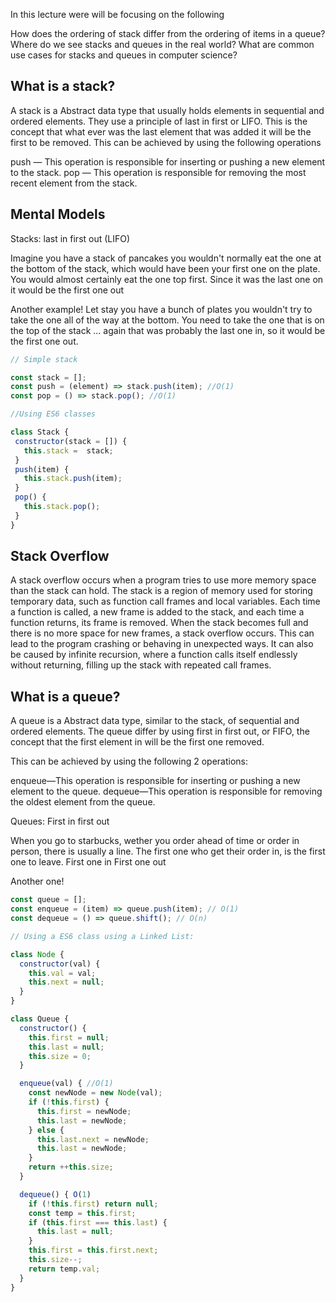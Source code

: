 
In this lecture were will be focusing on the following

How does the ordering of stack differ from the ordering of items in a queue?
Where do we see stacks and queues in the real world?
What are common use cases for stacks and queues in computer science?

## What is a stack? 

A stack is a Abstract data type that usually holds elements in sequential and ordered elements. They use a principle of last in first or LIFO. This is the concept that what ever was the last element that was added it will be the first to be removed. This can be achieved by using the following operations 

push — This operation is responsible for inserting or pushing a new element to the stack.
pop — This operation is responsible for removing the most recent element from the stack.

## Mental Models

Stacks: last in first out (LIFO)

Imagine you have a stack of pancakes you wouldn't normally eat the one at the bottom of the stack, which would have been your first one on the plate. You would almost certainly eat the one top first. Since it was the last one on it would be the first one out

Another example! Let stay you have a bunch of plates you wouldn't try to take the one all of the way at the bottom. You need to take the one that is on the top of the stack ... again that was probably the last one in, so it would be the first one out. 

```js
// Simple stack

const stack = [];
const push = (element) => stack.push(item); //O(1)
const pop = () => stack.pop(); //O(1)

//Using ES6 classes

class Stack {
 constructor(stack = []) {
   this.stack =  stack;
 }
 push(item) {
   this.stack.push(item);
 }
 pop() {
   this.stack.pop();
 }
}
```
## Stack Overflow

A stack overflow occurs when a program tries to use more memory space than the stack can hold. The stack is a region of memory used for storing temporary data, such as function call frames and local variables. Each time a function is called, a new frame is added to the stack, and each time a function returns, its frame is removed. When the stack becomes full and there is no more space for new frames, a stack overflow occurs. This can lead to the program crashing or behaving in unexpected ways. It can also be caused by infinite recursion, where a function calls itself endlessly without returning, filling up the stack with repeated call frames.

## What is a queue? 

A queue is a Abstract data type, similar to the stack, of sequential and ordered elements. The queue differ by using first in first out, or FIFO, the concept that the first element in will be the first one removed.

This can be achieved by using the following 2 operations:

enqueue—This operation is responsible for inserting or pushing a new element to the queue.
dequeue—This operation is responsible for removing the oldest element from the queue.


Queues: First in first out

When you go to starbucks, wether you order ahead of time or order in person, there is usually a line. The first one who get their order in, is the first one to leave. First one in First one out

Another one! 
```js
const queue = [];
const enqueue = (item) => queue.push(item); // O(1)
const dequeue = () => queue.shift(); // O(n)

// Using a ES6 class using a Linked List:

class Node {
  constructor(val) {
    this.val = val;
    this.next = null;
  }
}

class Queue {
  constructor() {
    this.first = null;
    this.last = null;
    this.size = 0;
  }

  enqueue(val) { //O(1)
    const newNode = new Node(val);
    if (!this.first) {
      this.first = newNode;
      this.last = newNode;
    } else {
      this.last.next = newNode;
      this.last = newNode;
    }
    return ++this.size;
  }

  dequeue() { O(1)
    if (!this.first) return null;
    const temp = this.first;
    if (this.first === this.last) {
      this.last = null;
    }
    this.first = this.first.next;
    this.size--;
    return temp.val;
  }
}
```